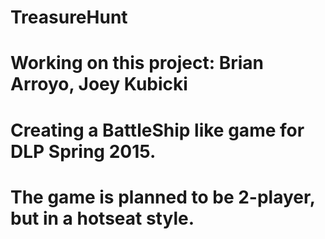 # TreasureHunt

# Working on this project: Brian Arroyo, Joey Kubicki

# Creating a BattleShip like game for DLP Spring 2015.

# The game is planned to be 2-player, but in a hotseat style.
